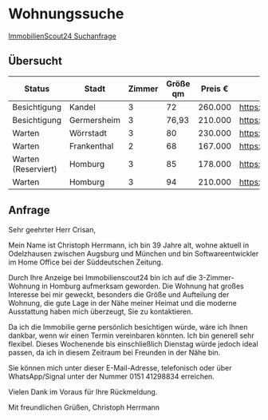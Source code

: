 # Wohnungssuche

[ImmobilienScout24 Suchanfrage](https://www.immobilienscout24.de/Suche/radius/wohnung-mit-garage-kaufen?centerofsearchaddress=Esthal%3B67472%3B%3B%3B%3B%3B&rented=false&price=-350000.0&livingspace=60.0-120.0&energyefficiencyclasses=a%2Cb%2Cc%2Cd%2Ca_plus&exclusioncriteria=foreclosure%2Cprojectlisting%2Copenforoffers&minimuminternetspeed=100000&geocoordinates=49.37739%3B7.98575%3B50.0&sorting=2&enteredFrom=result_list)

## Übersucht

| Status              | Stadt       | Zimmer | Größe qm | Preis € | Link                                              | Details                                   |
| ------------------- | ----------- | ------ | -------- | ------- | ------------------------------------------------- | ----------------------------------------- |
| Besichtigung        | Kandel      | 3      | 72       | 260.000 | https://www.immobilienscout24.de/expose/159951987 | [Link](./Details/1-Kandel/README.md)      |
| Besichtigung        | Germersheim | 3      | 76,93    | 210.000 | https://www.immobilienscout24.de/expose/161002749 | [Link](./Details/2-Germersheim/README.md) |
| Warten              | Wörrstadt   | 3      | 80       | 230.000 | https://www.immobilienscout24.de/expose/160497887 | [Link](./Details/3-Woerrstadt/README.md)  |
| Warten              | Frankenthal | 2      | 68       | 167.000 | https://www.immobilienscout24.de/expose/159605423 | [Link](./Details/4-Frankenthal/README.md) |
| Warten (Reserviert) | Homburg     | 3      | 85       | 178.000 | https://www.immobilienscout24.de/expose/160209297 | [Link](./Details/5-Homburg/README.md)     |
| Warten              | Homburg     | 3      | 94       | 210.000 | https://www.immobilienscout24.de/expose/159335823 | [Link](./Details/6-Homburg/README.md)     |


## Anfrage

Sehr geehrter Herr Crisan,

Mein Name ist Christoph Herrmann, ich bin 39 Jahre alt, wohne aktuell in Odelzhausen zwischen Augsburg und München und bin Softwareentwickler im Home Office bei der Süddeutschen Zeitung.

Durch Ihre Anzeige bei Immobilienscout24 bin ich auf die 3-Zimmer-Wohnung in Homburg aufmerksam geworden. Die Wohnung hat großes Interesse bei mir geweckt, besonders die Größe und Aufteilung der Wohnung, die gute Lage in der Nähe meiner Heimat und die moderne Ausstattung haben mich überzeugt, Sie zu kontaktieren.

Da ich die Immobilie gerne persönlich besichtigen würde, wäre ich Ihnen dankbar, wenn wir einen Termin vereinbaren könnten.
Ich bin generell sehr flexibel. Dieses Wochenende bis einschließlich Dienstag würde jedoch ideal passen, da ich in diesem Zeitraum bei Freunden in der Nähe bin.

Sie können mich unter dieser E-Mail-Adresse, telefonisch oder über WhatsApp/Signal unter der Nummer 0151 41298834 erreichen.

Vielen Dank im Voraus für Ihre Rückmeldung.

Mit freundlichen Grüßen,
Christoph Herrmann
